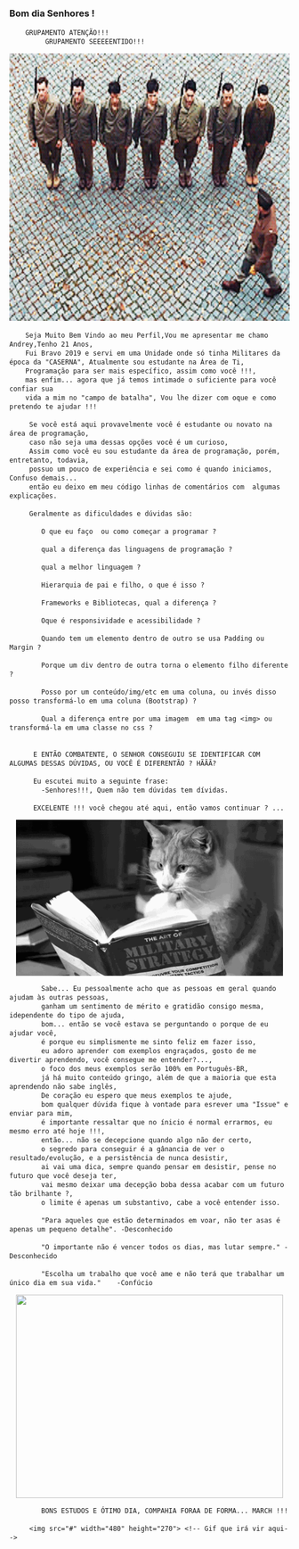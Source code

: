### Bom dia Senhores !  ###

        GRUPAMENTO ATENÇÃO!!!
             GRUPAMENTO SEEEEENTIDO!!!
<div style="text-align:center"> 
<img src="Objetos\Sentido.gif"  alt="Sentido" width="620" height="480" /> <!-- Gif Motivando o pelotão-->
</div>

        Seja Muito Bem Vindo ao meu Perfil,Vou me apresentar me chamo Andrey,Tenho 21 Anos, 
        Fui Bravo 2019 e servi em uma Unidade onde só tinha Militares da época da "CASERNA", Atualmente sou estudante na Área de Ti, 
        Programação para ser mais específico, assim como você !!!, 
        mas enfim... agora que já temos intimade o suficiente para você confiar sua 
        vida a mim no "campo de batalha", Vou lhe dizer com oque e como pretendo te ajudar !!!

         Se você está aqui provavelmente você é estudante ou novato na área de programação, 
         caso não seja uma dessas opções você é um curioso,
         Assim como você eu sou estudante da área de programação, porém, entretanto, todavia,
         possuo um pouco de experiência e sei como é quando iniciamos, Confuso demais... 
         então eu deixo em meu código linhas de comentários com  algumas explicações.

         Geralmente as dificuldades e dúvidas são:

            O que eu faço  ou como começar a programar ?

            qual a diferença das linguagens de programação ?

            qual a melhor linguagem ?

            Hierarquia de pai e filho, o que é isso ?

            Frameworks e Bibliotecas, qual a diferença ?

            Oque é responsividade e acessibilidade ?

            Quando tem um elemento dentro de outro se usa Padding ou Margin ?

            Porque um div dentro de outra torna o elemento filho diferente ?

            Posso por um conteúdo/img/etc em uma coluna, ou invés disso posso transformá-lo em uma coluna (Bootstrap) ?

            Qual a diferença entre por uma imagem  em uma tag <img> ou transformá-la em uma classe no css ?


          E ENTÃO COMBATENTE, O SENHOR CONSEGUIU SE IDENTIFICAR COM ALGUMAS DESSAS DÚVIDAS, OU VOCÊ É DIFERENTÃO ? HÃÃÃ? 

          Eu escutei muito a seguinte frase:
            -Senhores!!!, Quem não tem dúvidas tem dívidas.
                     
          EXCELENTE !!! você chegou até aqui, então vamos continuar ? ...
          
  <div style="text-align:center"> 
   <img src="Objetos\GatoReading.gif" width="480" height="280" align="center"> <!-- Gif Gato Lendo -->
  </div>            
       
            Sabe... Eu pessoalmente acho que as pessoas em geral quando ajudam às outras pessoas,
            ganham um sentimento de mérito e gratidão consigo mesma, idependente do tipo de ajuda,
            bom... então se você estava se perguntando o porque de eu ajudar você,
            é porque eu simplismente me sinto feliz em fazer isso,
            eu adoro aprender com exemplos engraçados, gosto de me divertir aprendendo, você consegue me entender?..., 
            o foco dos meus exemplos serão 100% em Português-BR,
            já há muito conteúdo gringo, além de que a maioria que esta aprendendo não sabe inglês, 
            De coração eu espero que meus exemplos te ajude,
            bom qualquer dúvida fique à vontade para esrever uma "Issue" e enviar para mim,
            é importante ressaltar que no ínicio é normal errarmos, eu mesmo erro até hoje !!!,
            então... não se decepcione quando algo não der certo,
            o segredo para conseguir é a gânancia de ver o resultado/evolução, e a persistência de nunca desistir, 
            ai vai uma dica, sempre quando pensar em desistir, pense no futuro que você deseja ter,
            vai mesmo deixar uma decepção boba dessa acabar com um futuro tão brilhante ?,
            o limite é apenas um substantivo, cabe a você entender isso.
            
            "Para aqueles que estão determinados em voar, não ter asas é apenas um pequeno detalhe". -Desconhecido
            
            "O importante não é vencer todos os dias, mas lutar sempre." -Desconhecido
            
            "Escolha um trabalho que você ame e não terá que trabalhar um único dia em sua vida."    -Confúcio

         
  
  <div style="text-align:center">         
   <img src="Objetos\Quase.gif" width="480" height="365" align="center">
  </div> 
   
            
            BONS ESTUDOS E ÓTIMO DIA, COMPAHIA FORAA DE FORMA... MARCH !!!
            
         <img src="#" width="480" height="270"> <!-- Gif que irá vir aqui-->



